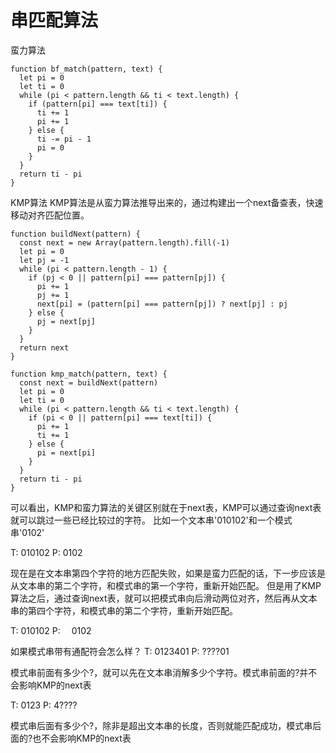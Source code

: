 # 串匹配算法
蛮力算法
```
function bf_match(pattern, text) {
  let pi = 0
  let ti = 0
  while (pi < pattern.length && ti < text.length) {
    if (pattern[pi] === text[ti]) {
      ti += 1
      pi += 1
    } else {
      ti -= pi - 1
      pi = 0
    }
  }
  return ti - pi
}
```  
KMP算法
KMP算法是从蛮力算法推导出来的，通过构建出一个next备查表，快速移动对齐匹配位置。

``` 
function buildNext(pattern) {
  const next = new Array(pattern.length).fill(-1)
  let pi = 0
  let pj = -1
  while (pi < pattern.length - 1) {
    if (pj < 0 || pattern[pi] === pattern[pj]) {
      pi += 1
      pj += 1
      next[pi] = (pattern[pi] === pattern[pj]) ? next[pj] : pj
    } else {
      pj = next[pj]
    }
  }
  return next
}

function kmp_match(pattern, text) {
  const next = buildNext(pattern)
  let pi = 0
  let ti = 0
  while (pi < pattern.length && ti < text.length) {
    if (pi < 0 || pattern[pi] === text[ti]) {
      pi += 1
      ti += 1
    } else {
      pi = next[pi]
    }
  }
  return ti - pi
}
```

可以看出，KMP和蛮力算法的关键区别就在于next表，KMP可以通过查询next表就可以跳过一些已经比较过的字符。 比如一个文本串'010102'和一个模式串'0102'

T: 010102 P: 0102

现在是在文本串第四个字符的地方匹配失败，如果是蛮力匹配的话，下一步应该是从文本串的第二个字符，和模式串的第一个字符，重新开始匹配。 但是用了KMP算法之后，通过查询next表，就可以把模式串向后滑动两位对齐，然后再从文本串的第四个字符，和模式串的第二个字符，重新开始匹配。

T: 010102 P:   0102

如果模式串带有通配符会怎么样？
T: 0123401 P: ????01

模式串前面有多少个?，就可以先在文本串消解多少个字符。模式串前面的?并不会影响KMP的next表

T: 0123 P: 4????

模式串后面有多少个?，除非是超出文本串的长度，否则就能匹配成功，模式串后面的?也不会影响KMP的next表